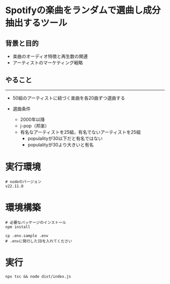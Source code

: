 # Spotifyの楽曲をランダムで選曲し成分抽出するツール
## 背景と目的
* 楽曲のオーディオ特徴と再生数の関連
* アーティストのマーケティング戦略

## やること
---- 
* 50組のアーティストに紐づく楽曲を各20曲ずつ選曲する

* 選曲条件
  * 2000年以降
  * j-pop（邦楽）
  * 有名なアーティストを25組，有名でないアーティストを25組
    * populalityが30以下だと有名ではない
    * populalityが30より大きいと有名


# 実行環境
```shell
# nodeのバージョン
v22.11.0
```

# 環境構築
```shell
# 必要なパッケージのインストール
npm install
```
```shell
cp .env.sample .env
# .envに発行したIDを入れてください
```


# 実行
```shell
npx tsc && node dist/index.js
```

